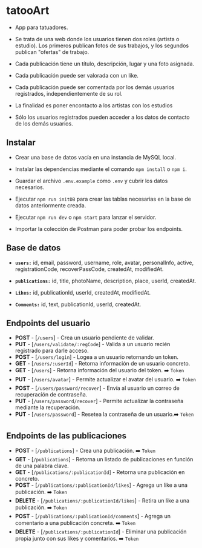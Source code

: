 # tatooArt

- App para tatuadores.

- Se trata de una web donde los usuarios tienen dos roles (artista o estudio). Los primeros publican fotos de sus trabajos, y los segundos publican "ofertas" de trabajo.

- Cada publicación tiene un título, descripción, lugar y una foto asignada.

- Cada publicación puede ser valorada con un like.

- Cada publicación puede ser comentada por los demás usuarios registrados, independientemente de su rol.

- La finalidad es poner encontacto a los artistas con los estudios

- Sólo los usuarios registrados pueden acceder a los datos de contacto de los demás usuarios.

## Instalar

- Crear una base de datos vacía en una instancia de MySQL local.

- Instalar las dependencias mediante el comando `npm install` o `npm i`.

- Guardar el archivo `.env.example` como `.env` y cubrir los datos necesarios.

- Ejecutar `npm run initDB` para crear las tablas necesarias en la base de datos anteriormente creada.

- Ejecutar `npm run dev` o `npm start` para lanzar el servidor.

- Importar la colección de Postman para poder probar los endpoints.

## Base de datos

- **`users:`** id, email, password, username, role, avatar, personalInfo, active, registrationCode, recoverPassCode, createdAt, modifiedAt.

- **`publications:`** id, title, photoName, description, place, userId, createdAt.

- **`Likes:`** id, publicationId, userId, createdAt, modifiedAt.

- **`Comments:`** id, text, publicationId, userId, createdAt.

## Endpoints del usuario

- **POST** - [`/users`] - Crea un usuario pendiente de validar.
- **PUT** - [`/users/validate/:regCode`] - Valida a un usuario recién registrado para darle acceso.
- **POST** - [`/users/login`] - Logea a un usuario retornando un token.
- **GET** - [`/users/:userId`] - Retorna información de un usuario concreto.
- **GET** - [`/users`] - Retorna información del usuario del token. ➡️ `Token`
- **PUT** - [`/users/avatar`] - Permite actualizar el avatar del usuario. ➡️ `Token`
- **POST** - [`/users/password/recover`] - Envía al usuario un correo de recuperación de contraseña.
- **PUT** - [`/users/password/recover`] - Permite actualizar la contraseña mediante la recuperación.
- **PUT** - [`/users/password`] - Resetea la contraseña de un usuario.➡️ `Token`

## Endpoints de las publicaciones

- **POST** - [`/publications`] - Crea una publicación. ➡️ `Token`
- **GET** - [`/publications`] - Retorna un listado de publicaciones en función de una palabra clave.
- **GET** - [`/publications/:publicationId`] - Retorna una publicación en concreto.
- **POST** - [`/publications/:publicationId/likes`] - Agrega un like a una publicación. ➡️ `Token`
- **DELETE** - [`/publications/:publicationId/likes`] - Retira un like a una publicación. ➡️ `Token`
- **POST** - [`/publications/:publicationId/comments`] - Agrega un comentario a una publicación concreta. ➡️ `Token`
- **DELETE** - [`/publications/:publicationId`] - Eliminar una publicación propia junto con sus likes y comentarios. ➡️ `Token`
